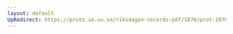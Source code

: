 ```yaml
---
layout: default
UpRedirect: https://pruto.im.uu.se/riksdagen-records-pdf/1876/prot-1876--ak--014/prot-1876--ak--014_015.pdf
---
```

